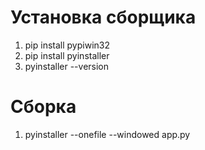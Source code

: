 # Установка сборщика

1. pip install pypiwin32
1. pip install pyinstaller
1. pyinstaller --version

# Сборка

1. pyinstaller --onefile --windowed app.py
